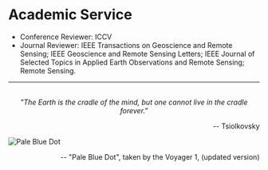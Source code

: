 
# Academic Service
- Conference Reviewer: ICCV
- Journal Reviewer: IEEE Transactions on Geoscience and Remote Sensing; IEEE Geoscience and Remote Sensing Letters; 
IEEE Journal of Selected Topics in Applied Earth Observations and Remote Sensing; Remote Sensing.


___
<br/>
<center><i>"The Earth is the cradle of the mind, but one cannot live in the cradle forever."</i></center>
<p align="right"> -- Tsiolkovsky</p>

![Pale Blue Dot](https://d2pn8kiwq2w21t.cloudfront.net/original_images/jpegPIA23645.jpg)
<p align="right"> -- "Pale Blue Dot", taken by the Voyager 1, (updated version)</p>
<br/>
